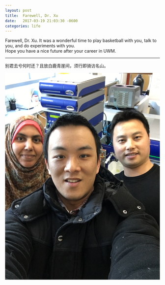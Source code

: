 ```yaml
---
layout: post
title:  Farewell, Dr. Xu
date:   2017-03-19 21:03:30 -0600
categories: life
---
```

Farewell, Dr. Xu.
It was a wonderful time to play basketball with you, talk to you, and do experiments with you.  
Hope you have a nice future after your career in UWM.

---------------------------

别君去兮何时还？且放白鹿青崖间，须行即骑访名山。

![pic](\image\IMG_0346.png)
